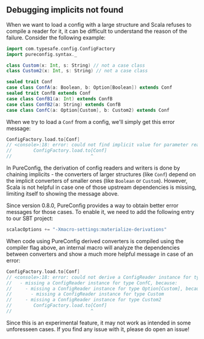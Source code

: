 ## Debugging implicits not found

When we want to load a config with a large structure and Scala refuses to compile a reader for it, it can be difficult
to understand the reason of the failure. Consider the following example:

```scala
import com.typesafe.config.ConfigFactory
import pureconfig.syntax._

class Custom(x: Int, s: String) // not a case class
class Custom2(x: Int, s: String) // not a case class

sealed trait Conf
case class ConfA(a: Boolean, b: Option[Boolean]) extends Conf
sealed trait ConfB extends Conf
case class ConfB1(a: Int) extends ConfB
case class ConfB2(a: String) extends ConfB
case class ConfC(a: Option[Custom], b: Custom2) extends Conf
```

When we try to load a `Conf` from a config, we'll simply get this error message:

```scala
ConfigFactory.load.to[Conf]
// <console>:18: error: could not find implicit value for parameter reader: pureconfig.Derivation[pureconfig.ConfigReader[Conf]]
//        ConfigFactory.load.to[Conf]
//                             ^
```

In PureConfig, the derivation of config readers and writers is done by chaining implicits - the converters of larger
structures (like `Conf`) depend on the implicit converters of smaller ones (like `Boolean` or `Custom`). However, Scala
is not helpful in case one of those upstream dependencies is missing, limiting itself to showing the message above.

Since version 0.8.0, PureConfig provides a way to obtain better error messages for those cases. To enable it, we need to
add the following entry to our SBT project:

```scala
scalacOptions += "-Xmacro-settings:materialize-derivations"
```

When code using PureConfig derived converters is compiled using the compiler flag above, an internal macro will analyze
the dependencies between converters and show a much more helpful message in case of an error:

```scala
ConfigFactory.load.to[Conf]
// <console>:18: error: could not derive a ConfigReader instance for type Conf, because:
//   - missing a ConfigReader instance for type ConfC, because:
//     - missing a ConfigReader instance for type Option[Custom], because:
//       - missing a ConfigReader instance for type Custom
//     - missing a ConfigReader instance for type Custom2
//        ConfigFactory.load.to[Conf]
//                             ^
```

Since this is an experimental feature, it may not work as intended in some unforesseen cases. If you find any issue with
it, please do open an issue!
